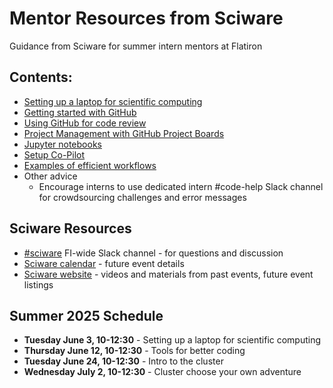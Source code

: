 # Mentor Resources from Sciware
Guidance from Sciware for summer intern mentors at Flatiron

## Contents:
- [Setting up a laptop for scientific computing](01-laptop-setup.md)
- [Getting started with GitHub](github_getting_started.md)
- [Using GitHub for code review](github-code-review.md)
- [Project Management with GitHub Project Boards](github-projects.md)
- [Jupyter notebooks](jupyter-notebooks.md)
- [Setup Co-Pilot](copilot.md)
- [Examples of efficient workflows](efficient-workflows.md)
- Other advice
  - Encourage interns to use dedicated intern #code-help Slack channel for crowdsourcing challenges and error messages

## Sciware Resources
- [#sciware](https://simonsfoundation.slack.com/archives/CDU1EE9V5) FI-wide Slack channel - for questions and discussion
- [Sciware calendar](https://calendar.google.com/calendar/u/0?cid=Y18zZmQ4OTVlNjM3MzgzZmZhODM3YTRjNmUzMDQyYjA1OWNhYTAyOGE3M2M5YjdmZDk3ZWFjMTIyMmU5YzM2YzE0QGdyb3VwLmNhbGVuZGFyLmdvb2dsZS5jb20) - future event details
- [Sciware website](https://sciware.flatironinstitute.org/) - videos and materials from past events, future event listings

## Summer 2025 Schedule
- **Tuesday June 3, 10-12:30** - Setting up a laptop for scientific computing
- **Thursday June 12, 10-12:30** - Tools for better coding 
- **Tuesday June 24, 10-12:30** - Intro to the cluster
- **Wednesday July 2, 10-12:30** - Cluster choose your own adventure
